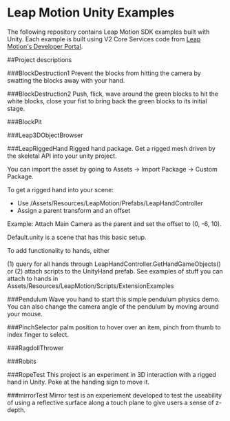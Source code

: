 Leap Motion Unity Examples
=====

The following repository contains Leap Motion SDK examples built with Unity. Each example is built using V2 Core Services code from [Leap Motion's Developer Portal](https://developer.leapmotion.com). 

##Project descriptions

###BlockDestruction1
Prevent the blocks from hitting the camera by swatting the blocks away with your hand.

###BlockDestruction2
Push, flick, wave around the green blocks to hit the white blocks, close your fist to bring back the green blocks to its initial stage.

###BlockPit
<Description coming soon>

###Leap3DObjectBrowser

###LeapRiggedHand
Rigged hand package. Get a rigged mesh driven by the skeletal API into your unity project.

You can import the asset by going to Assets -> Import Package -> Custom Package.

To get a rigged hand into your scene:
- Use /Assets/Resources/LeapMotion/Prefabs/LeapHandController
- Assign a parent transform and an offset

Example:
Attach Main Camera as the parent and set the offset to (0, -6, 10).

Default.unity is a scene that has this basic setup.

To add functionality to hands, either

(1) query for all hands through LeapHandController.GetHandGameObjects()
or
(2) attach scripts to the UnityHand prefab. See examples of stuff you can attach to hands in Assets/Resources/LeapMotion/Scripts/ExtensionExamples


###Pendulum
Wave you hand to start this simple pendulum physics demo. 
You can also change the camera angle of the pendulum by moving around your mouse.  

###PinchSelector
palm position to hover over an item, pinch from thumb to index finger to select.

###RagdollThrower
<Description coming soon>

###Robits
<Description coming soon>

###RopeTest
This project is an experiment in 3D interaction with a rigged hand in Unity. Poke at the handing sign to move it.

###mirrorTest
Mirror test is an experiement developed to test the useability of using a reflective surface along a touch plane to give users a sense of z-depth. 
